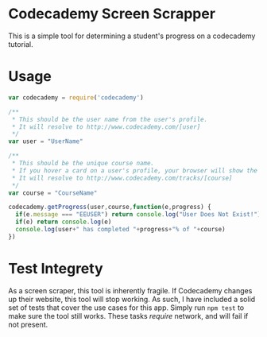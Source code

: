 Codecademy Screen Scrapper
===

This is a simple tool for determining a student's progress on a codecademy tutorial.

# Usage

```js
var codecademy = require('codecademy')

/**
 * This should be the user name from the user's profile.
 * It will resolve to http://www.codecademy.com/[user]
 */
var user = "UserName"

/**
 * This should be the unique course name.
 * If you hover a card on a user's profile, your browser will show the url.
 * It will resolve to http://www.codecademy.com/tracks/[course]
 */
var course = "CourseName"

codecademy.getProgress(user,course,function(e,progress) {
  if(e.message === "EEUSER") return console.log("User Does Not Exist!")
  if(e) return console.log(e)
  console.log(user+" has completed "+progress+"% of "+course)
})
```

# Test Integrety

As a screen scraper, this tool is inherently fragile. If Codecademy changes up their website, this tool will stop working. As such, I have included a solid set of tests that cover the use cases for this app. Simply run `npm test` to make sure the tool still works. These tasks *require* network, and will fail if not present.
